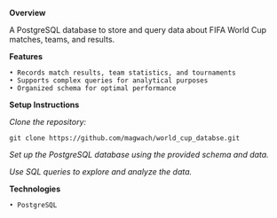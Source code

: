 **Overview**

A PostgreSQL database to store and query data about FIFA World Cup matches, teams, and results.

**Features**

    • Records match results, team statistics, and tournaments
    • Supports complex queries for analytical purposes
    • Organized schema for optimal performance

**Setup Instructions**

_Clone the repository:_

    git clone https://github.com/magwach/world_cup_databse.git  
    
_Set up the PostgreSQL database using the provided schema and data._

_Use SQL queries to explore and analyze the data._

**Technologies**

    • PostgreSQL
